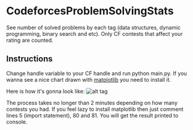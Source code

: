 CodeforcesProblemSolvingStats
=============================

See number of solved problems by each tag (data structures, dynamic programming, binary search and etc).
Only CF contests that affect your rating are counted.

<h2> Instructions </h2>

Change handle variable to your CF handle and run python main.py.
If you wanna see a nice chart drawn with [matplotlib](http://www.matplotlib.org) you need to install it.

Here is how it's gonna look like:
![alt tag](https://cloud.githubusercontent.com/assets/8404759/5606762/d5493870-944f-11e4-8180-f37b9f4f7b4e.png)

The process takes no longer than 2 minutes depending on how many contests you had. 
If you feel lazy to install matplotlib then just comment lines 5 (import statement), 80 and 81. You will get the result printed to console.




